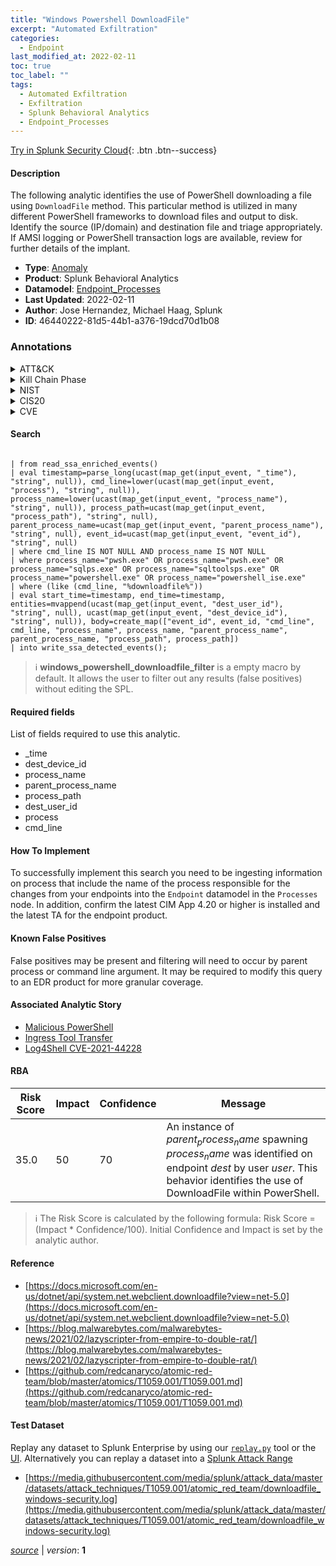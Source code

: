 ```yaml
---
title: "Windows Powershell DownloadFile"
excerpt: "Automated Exfiltration"
categories:
  - Endpoint
last_modified_at: 2022-02-11
toc: true
toc_label: ""
tags:
  - Automated Exfiltration
  - Exfiltration
  - Splunk Behavioral Analytics
  - Endpoint_Processes
---
```




[Try in Splunk Security Cloud](https://www.splunk.com/en_us/cyber-security.html){: .btn .btn--success}

#### Description

The following analytic identifies the use of PowerShell downloading a file using `DownloadFile` method. This particular method is utilized in many different PowerShell frameworks to download files and output to disk. Identify the source (IP/domain) and destination file and triage appropriately. If AMSI logging or PowerShell transaction logs are available, review for further details of the implant.

- **Type**: [Anomaly](https://github.com/splunk/security_content/wiki/Detection-Analytic-Types)
- **Product**: Splunk Behavioral Analytics
- **Datamodel**: [Endpoint_Processes](https://docs.splunk.com/Documentation/CIM/latest/User/EndpointProcesses)
- **Last Updated**: 2022-02-11
- **Author**: Jose Hernandez, Michael Haag, Splunk
- **ID**: 46440222-81d5-44b1-a376-19dcd70d1b08

### Annotations
<details>
  <summary>ATT&CK</summary>

<div markdown="1">

#### [ATT&CK](https://attack.mitre.org/)

| ID          | Technique   | Tactic         |
| ----------- | ----------- |--------------- |
| [T1020](https://attack.mitre.org/techniques/T1020/) | Automated Exfiltration | Exfiltration |

</div>
</details>


<details>
  <summary>Kill Chain Phase</summary>

<div markdown="1">

* Exploitation


</div>
</details>


<details>
  <summary>NIST</summary>

<div markdown="1">

* PR.PT
* DE.CM



</div>
</details>

<details>
  <summary>CIS20</summary>

<div markdown="1">

* CIS 8



</div>
</details>

<details>
  <summary>CVE</summary>

<div markdown="1">


</div>
</details>


#### Search

```

| from read_ssa_enriched_events() 
| eval timestamp=parse_long(ucast(map_get(input_event, "_time"), "string", null)), cmd_line=lower(ucast(map_get(input_event, "process"), "string", null)), process_name=lower(ucast(map_get(input_event, "process_name"), "string", null)), process_path=ucast(map_get(input_event, "process_path"), "string", null), parent_process_name=ucast(map_get(input_event, "parent_process_name"), "string", null), event_id=ucast(map_get(input_event, "event_id"), "string", null) 
| where cmd_line IS NOT NULL AND process_name IS NOT NULL 
| where process_name="pwsh.exe" OR process_name="pwsh.exe" OR process_name="sqlps.exe" OR process_name="sqltoolsps.exe" OR process_name="powershell.exe" OR process_name="powershell_ise.exe" 
| where (like (cmd_line, "%downloadfile%")) 
| eval start_time=timestamp, end_time=timestamp, entities=mvappend(ucast(map_get(input_event, "dest_user_id"), "string", null), ucast(map_get(input_event, "dest_device_id"), "string", null)), body=create_map(["event_id", event_id, "cmd_line", cmd_line, "process_name", process_name, "parent_process_name", parent_process_name, "process_path", process_path]) 
| into write_ssa_detected_events();
```

> :information_source:
> **windows_powershell_downloadfile_filter** is a empty macro by default. It allows the user to filter out any results (false positives) without editing the SPL.



#### Required fields
List of fields required to use this analytic.
* _time
* dest_device_id
* process_name
* parent_process_name
* process_path
* dest_user_id
* process
* cmd_line



#### How To Implement
To successfully implement this search you need to be ingesting information on process that include the name of the process responsible for the changes from your endpoints into the `Endpoint` datamodel in the `Processes` node. In addition, confirm the latest CIM App 4.20 or higher is installed and the latest TA for the endpoint product.
#### Known False Positives
False positives may be present and filtering will need to occur by parent process or command line argument. It may be required to modify this query to an EDR product for more granular coverage.

#### Associated Analytic Story
* [Malicious PowerShell](/stories/malicious_powershell)
* [Ingress Tool Transfer](/stories/ingress_tool_transfer)
* [Log4Shell CVE-2021-44228](/stories/log4shell_cve-2021-44228)




#### RBA

| Risk Score  | Impact      | Confidence   | Message      |
| ----------- | ----------- |--------------|--------------|
| 35.0 | 50 | 70 | An instance of $parent_process_name$ spawning $process_name$ was identified on endpoint $dest$ by user $user$. This behavior identifies the use of DownloadFile within PowerShell. |


> :information_source:
> The Risk Score is calculated by the following formula: Risk Score = (Impact * Confidence/100). Initial Confidence and Impact is set by the analytic author.


#### Reference

* [https://docs.microsoft.com/en-us/dotnet/api/system.net.webclient.downloadfile?view=net-5.0](https://docs.microsoft.com/en-us/dotnet/api/system.net.webclient.downloadfile?view=net-5.0)
* [https://blog.malwarebytes.com/malwarebytes-news/2021/02/lazyscripter-from-empire-to-double-rat/](https://blog.malwarebytes.com/malwarebytes-news/2021/02/lazyscripter-from-empire-to-double-rat/)
* [https://github.com/redcanaryco/atomic-red-team/blob/master/atomics/T1059.001/T1059.001.md](https://github.com/redcanaryco/atomic-red-team/blob/master/atomics/T1059.001/T1059.001.md)



#### Test Dataset
Replay any dataset to Splunk Enterprise by using our [`replay.py`](https://github.com/splunk/attack_data#using-replaypy) tool or the [UI](https://github.com/splunk/attack_data#using-ui).
Alternatively you can replay a dataset into a [Splunk Attack Range](https://github.com/splunk/attack_range#replay-dumps-into-attack-range-splunk-server)

* [https://media.githubusercontent.com/media/splunk/attack_data/master/datasets/attack_techniques/T1059.001/atomic_red_team/downloadfile_windows-security.log](https://media.githubusercontent.com/media/splunk/attack_data/master/datasets/attack_techniques/T1059.001/atomic_red_team/downloadfile_windows-security.log)



[*source*](https://github.com/splunk/security_content/tree/develop/detections/endpoint/windows_powershell_downloadfile.yml) \| *version*: **1**